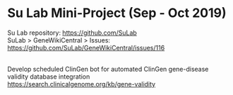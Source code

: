 # Su Lab Mini-Project (Sep - Oct 2019)

Su Lab repository: https://github.com/SuLab </br>
SuLab > GeneWikiCentral > Issues: https://github.com/SuLab/GeneWikiCentral/issues/116 </br> </br>

Develop scheduled ClinGen bot for automated ClinGen gene-disease validity database integration </br>
https://search.clinicalgenome.org/kb/gene-validity
